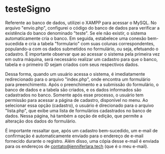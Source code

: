 # testeSigno

Referente ao banco de dados, utilizei o XAMPP para acessar o MySQL. No arquivo "envio.php", configurei o código do banco de dados para verificar a existência do banco denominado "teste". Se ele não existir, o sistema automaticamente cria o banco. Em seguida, estabelece uma conexão bem-sucedida e cria a tabela "formulario" com suas colunas correspondentes, populando-a com os dados submetidos no formulário, ou seja, efetuando o cadastro. É importante observar que ao acessar o sistema pela primeira vez em outra máquina, será necessário realizar um cadastro para que o banco, tabela e o primeiro ID sejam criados com seus respectivos dados.

Dessa forma, quando um usuário acessa o sistema, é imediatamente redirecionado para o arquivo "index.php", onde encontra um formulário para preenchimento. Após o preenchimento e a submissão do formulário, o banco de dados e a tabela são criados, e os dados informados são cadastrados no banco. Somente após esse processo, o usuário tem permissão para acessar a página de cadastro, disponível no menu. Ao selecionar essa opção (cadastro), o usuário é direcionado para o arquivo "lista.php", que exibe uma lista de formulários cadastrados no banco de dados. Nessa página, há também a opção de edição, que permite a alteração dos dados do formulário.

É importante ressaltar que, após um cadastro bem-sucedido, um e-mail de confirmação é automaticamente enviado para o endereço de e-mail fornecido durante o registro. Além disso, uma cópia desse e-mail é enviada para os endereços de contato@jenniferlara.tech (que é o meu e-mail).





